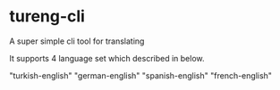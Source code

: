 # tureng-cli

A super simple cli tool for translating

It supports 4 language set which described in below.

"turkish-english"
"german-english"
"spanish-english"
"french-english"
